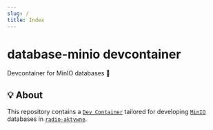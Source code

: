 ```yaml
---
slug: /
title: Index
---
```


# database-minio devcontainer

Devcontainer for MinIO databases 🦩

## 💡 About

This repository contains a [`Dev Container`](https://containers.dev)
tailored for developing [`MinIO`](https://min.io) databases in
[`radio-aktywne`](https://github.com/radio-aktywne).
